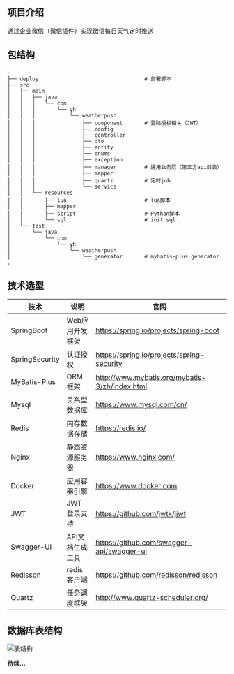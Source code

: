 ## 项目介绍
通过企业微信（微信插件）实现微信每日天气定时推送

## 包结构
```
.
├── deploy                                  # 部署脚本
├── src         
│   ├── main
│   │   ├── java
│   │   │   └── com
│   │   │       └── yh
│   │   │           └── weatherpush
│   │   │               ├── component       # 登陆授权相关（JWT）
│   │   │               ├── config
│   │   │               ├── controller
│   │   │               ├── dto
│   │   │               ├── entity
│   │   │               ├── enums
│   │   │               ├── exception
│   │   │               ├── manager         # 通用业务层（第三方api封装）
│   │   │               ├── mapper
│   │   │               ├── quartz          # 定时job
│   │   │               └── service
│   │   └── resources
│   │       ├── lua                         # lua脚本
│   │       ├── mapper
│   │       ├── script                      # Python脚本
│   │       └── sql                         # init sql
│   └── test
│       └── java
│           └── com
│               └── yh
│                   └── weatherpush
│                       └── generator       # mybatis-plus generator
.
```

## 技术选型

| 技术                 | 说明                | 官网                                           |
| -------------------- | ------------------- | ---------------------------------------------- |
| SpringBoot           | Web应用开发框架      | https://spring.io/projects/spring-boot            |
| SpringSecurity       | 认证授权        | https://spring.io/projects/spring-security               |
| MyBatis-Plus         | ORM框架             | http://www.mybatis.org/mybatis-3/zh/index.html|
| Mysql                | 关系型数据库         | https://www.mysql.com/cn/                                                         |
| Redis                | 内存数据存储         | https://redis.io/             |
| Nginx                | 静态资源服务器      | https://www.nginx.com/                         |
| Docker               | 应用容器引擎        | https://www.docker.com                         
| JWT                  | JWT登录支持         | https://github.com/jwtk/jjwt         |
| Swagger-UI           | API文档生成工具      | https://github.com/swagger-api/swagger-ui      |
| Redisson             | redis客户端        | https://github.com/redisson/redisson|
| Quartz             | 任务调度框架       | http://www.quartz-scheduler.org/|

## 数据库表结构

![表结构](http://yh-blog-files.oss-cn-hangzhou.aliyuncs.com/2023/04/02/16804217312533.jpg)


**待续...**
